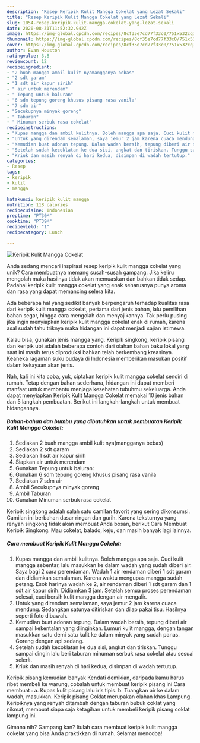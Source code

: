 ```yaml
---
description: "Resep Keripik Kulit Mangga Cokelat yang Lezat Sekali"
title: "Resep Keripik Kulit Mangga Cokelat yang Lezat Sekali"
slug: 1054-resep-keripik-kulit-mangga-cokelat-yang-lezat-sekali
date: 2020-08-31T11:52:32.942Z
image: https://img-global.cpcdn.com/recipes/8cf35e7cd77f33c0/751x532cq70/keripik-kulit-mangga-cokelat-foto-resep-utama.jpg
thumbnail: https://img-global.cpcdn.com/recipes/8cf35e7cd77f33c0/751x532cq70/keripik-kulit-mangga-cokelat-foto-resep-utama.jpg
cover: https://img-global.cpcdn.com/recipes/8cf35e7cd77f33c0/751x532cq70/keripik-kulit-mangga-cokelat-foto-resep-utama.jpg
author: Evan Houston
ratingvalue: 3.8
reviewcount: 12
recipeingredient:
- "2 buah mangga ambil kulit nyamangganya bebas"
- "2 sdt garam"
- "1 sdt air kapur sirih"
- " air untuk merendam"
- " Tepung untuk baluran"
- "6 sdm tepung goreng khusus pisang rasa vanila"
- "7 sdm air"
- "Secukupnya minyak goreng"
- " Taburan"
- " Minuman serbuk rasa cokelat"
recipeinstructions:
- "Kupas mangga dan ambil kulitnya. Boleh mangga apa saja. Cuci kulit mangga sebentar, lalu masukkan ke dalam wadah yang sudah diberi air. Saya bagi 2 cara perendaman. Wadah 1 air rendaman diberi 1 sdt garam dan didiamkan semalaman. Karena waktu mengupas mangga sudah petang. Esok harinya wadah ke 2, air rendaman diberi 1 sdt garam dan 1 sdt air kapur sirih. Didiamkan 3 jam. Setelah semua proses perendaman selesai, cuci bersih kulit mangga dengan air mengalir."
- "Untuk yang direndam semalaman, saya jemur 2 jam karena cuaca mendung. Sedangkan satunya ditiriskan dan dilap pakai tisu. Hasilnya seperti foto dibawah."
- "Kemudian buat adonan tepung. Dalam wadah bersih, tepung diberi air sampai kekentalan yang diinginkan. Lumuri kulit mangga, dengan tangan masukkan satu demi satu kulit ke dalam minyak yang sudah panas. Goreng dengan api sedang."
- "Setelah sudah kecoklatan ke dua sisi, angkat dan tiriskan. Tunggu sampai dingin lalu beri taburan minuman serbuk rasa cokelat atau sesuai selerà."
- "Kriuk dan masih renyah di hari kedua, disimpan di wadah tertutup."
categories:
- Resep
tags:
- keripik
- kulit
- mangga

katakunci: keripik kulit mangga 
nutrition: 118 calories
recipecuisine: Indonesian
preptime: "PT30M"
cooktime: "PT39M"
recipeyield: "1"
recipecategory: Lunch

---
```



![Keripik Kulit Mangga Cokelat](https://img-global.cpcdn.com/recipes/8cf35e7cd77f33c0/751x532cq70/keripik-kulit-mangga-cokelat-foto-resep-utama.jpg)

Anda sedang mencari inspirasi resep keripik kulit mangga cokelat yang unik? Cara membuatnya memang susah-susah gampang. Jika keliru mengolah maka hasilnya tidak akan memuaskan dan bahkan tidak sedap. Padahal keripik kulit mangga cokelat yang enak seharusnya punya aroma dan rasa yang dapat memancing selera kita.

Ada beberapa hal yang sedikit banyak berpengaruh terhadap kualitas rasa dari keripik kulit mangga cokelat, pertama dari jenis bahan, lalu pemilihan bahan segar, hingga cara mengolah dan menyajikannya. Tak perlu pusing jika ingin menyiapkan keripik kulit mangga cokelat enak di rumah, karena asal sudah tahu triknya maka hidangan ini dapat menjadi sajian istimewa.

Kalau bisa, gunakan jenis mangga yang. Keripik singkong, keripik pisang dan keripik ubi adalah beberapa contoh dari olahan bahan baku lokal yang saat ini masih terus diproduksi bahkan telah berkembang kreasinya. Keaneka ragaman suku budaya di Indonesia memberikan masukan positif dalam kekayaan akan jenis.


Nah, kali ini kita coba, yuk, ciptakan keripik kulit mangga cokelat sendiri di rumah. Tetap dengan bahan sederhana, hidangan ini dapat memberi manfaat untuk membantu menjaga kesehatan tubuhmu sekeluarga. Anda dapat menyiapkan Keripik Kulit Mangga Cokelat memakai 10 jenis bahan dan 5 langkah pembuatan. Berikut ini langkah-langkah untuk membuat hidangannya.

<!--inarticleads1-->

##### Bahan-bahan dan bumbu yang dibutuhkan untuk pembuatan Keripik Kulit Mangga Cokelat:

1. Sediakan 2 buah mangga ambil kulit nya(mangganya bebas)
1. Sediakan 2 sdt garam
1. Sediakan 1 sdt air kapur sirih
1. Siapkan  air untuk merendam
1. Gunakan  Tepung untuk baluran:
1. Gunakan 6 sdm tepung goreng khusus pisang rasa vanila
1. Sediakan 7 sdm air
1. Ambil Secukupnya minyak goreng
1. Ambil  Taburan
1. Gunakan  Minuman serbuk rasa cokelat


Keripik singkong adalah salah satu camilan favorit yang sering dikonsumsi. Camilan ini berbahan dasar ringan dan gurih. Karena teksturnya yang renyah singkong tidak akan membuat Anda bosan, berikut Cara Membuat Keripik Singkong. Mau cokelat, balado, keju, dan masih banyak lagi lainnya. 

<!--inarticleads2-->

##### Cara membuat Keripik Kulit Mangga Cokelat:

1. Kupas mangga dan ambil kulitnya. Boleh mangga apa saja. Cuci kulit mangga sebentar, lalu masukkan ke dalam wadah yang sudah diberi air. Saya bagi 2 cara perendaman. Wadah 1 air rendaman diberi 1 sdt garam dan didiamkan semalaman. Karena waktu mengupas mangga sudah petang. Esok harinya wadah ke 2, air rendaman diberi 1 sdt garam dan 1 sdt air kapur sirih. Didiamkan 3 jam. Setelah semua proses perendaman selesai, cuci bersih kulit mangga dengan air mengalir.
1. Untuk yang direndam semalaman, saya jemur 2 jam karena cuaca mendung. Sedangkan satunya ditiriskan dan dilap pakai tisu. Hasilnya seperti foto dibawah.
1. Kemudian buat adonan tepung. Dalam wadah bersih, tepung diberi air sampai kekentalan yang diinginkan. Lumuri kulit mangga, dengan tangan masukkan satu demi satu kulit ke dalam minyak yang sudah panas. Goreng dengan api sedang.
1. Setelah sudah kecoklatan ke dua sisi, angkat dan tiriskan. Tunggu sampai dingin lalu beri taburan minuman serbuk rasa cokelat atau sesuai selerà.
1. Kriuk dan masih renyah di hari kedua, disimpan di wadah tertutup.


Keripik pisang kemudian banyak Kendati demikian, daripada kamu harus ribet membeli ke warung, cobalah untuk membuat keripik pisang ini Cara membuat : a. Kupas kulit pisang lalu iris tipis. b. Tuangkan air ke dalam wadah, masukkan. Keripik pisang Coklat merupakan olahan khas Lampung. Keripiknya yang renyah ditambah dengan taburan bubuk coklat yang nikmat, membuat siapa saja ketagihan untuk membeli keripik pisang coklat lampung ini. 

Gimana nih? Gampang kan? Itulah cara membuat keripik kulit mangga cokelat yang bisa Anda praktikkan di rumah. Selamat mencoba!
